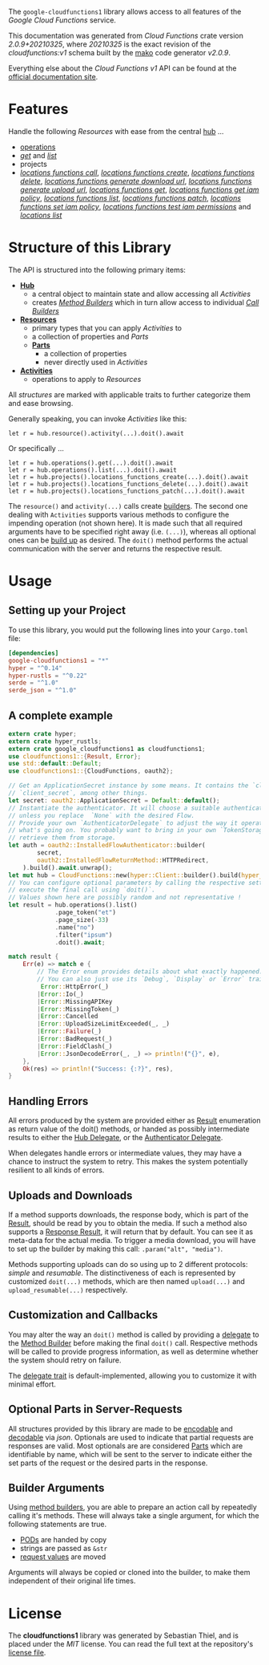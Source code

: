 <!---
DO NOT EDIT !
This file was generated automatically from 'src/mako/api/README.md.mako'
DO NOT EDIT !
-->
The `google-cloudfunctions1` library allows access to all features of the *Google Cloud Functions* service.

This documentation was generated from *Cloud Functions* crate version *2.0.9+20210325*, where *20210325* is the exact revision of the *cloudfunctions:v1* schema built by the [mako](http://www.makotemplates.org/) code generator *v2.0.9*.

Everything else about the *Cloud Functions* *v1* API can be found at the
[official documentation site](https://cloud.google.com/functions).
# Features

Handle the following *Resources* with ease from the central [hub](https://docs.rs/google-cloudfunctions1/2.0.9+20210325/google_cloudfunctions1/CloudFunctions) ... 

* [operations](https://docs.rs/google-cloudfunctions1/2.0.9+20210325/google_cloudfunctions1/api::Operation)
 * [*get*](https://docs.rs/google-cloudfunctions1/2.0.9+20210325/google_cloudfunctions1/api::OperationGetCall) and [*list*](https://docs.rs/google-cloudfunctions1/2.0.9+20210325/google_cloudfunctions1/api::OperationListCall)
* projects
 * [*locations functions call*](https://docs.rs/google-cloudfunctions1/2.0.9+20210325/google_cloudfunctions1/api::ProjectLocationFunctionCallCall), [*locations functions create*](https://docs.rs/google-cloudfunctions1/2.0.9+20210325/google_cloudfunctions1/api::ProjectLocationFunctionCreateCall), [*locations functions delete*](https://docs.rs/google-cloudfunctions1/2.0.9+20210325/google_cloudfunctions1/api::ProjectLocationFunctionDeleteCall), [*locations functions generate download url*](https://docs.rs/google-cloudfunctions1/2.0.9+20210325/google_cloudfunctions1/api::ProjectLocationFunctionGenerateDownloadUrlCall), [*locations functions generate upload url*](https://docs.rs/google-cloudfunctions1/2.0.9+20210325/google_cloudfunctions1/api::ProjectLocationFunctionGenerateUploadUrlCall), [*locations functions get*](https://docs.rs/google-cloudfunctions1/2.0.9+20210325/google_cloudfunctions1/api::ProjectLocationFunctionGetCall), [*locations functions get iam policy*](https://docs.rs/google-cloudfunctions1/2.0.9+20210325/google_cloudfunctions1/api::ProjectLocationFunctionGetIamPolicyCall), [*locations functions list*](https://docs.rs/google-cloudfunctions1/2.0.9+20210325/google_cloudfunctions1/api::ProjectLocationFunctionListCall), [*locations functions patch*](https://docs.rs/google-cloudfunctions1/2.0.9+20210325/google_cloudfunctions1/api::ProjectLocationFunctionPatchCall), [*locations functions set iam policy*](https://docs.rs/google-cloudfunctions1/2.0.9+20210325/google_cloudfunctions1/api::ProjectLocationFunctionSetIamPolicyCall), [*locations functions test iam permissions*](https://docs.rs/google-cloudfunctions1/2.0.9+20210325/google_cloudfunctions1/api::ProjectLocationFunctionTestIamPermissionCall) and [*locations list*](https://docs.rs/google-cloudfunctions1/2.0.9+20210325/google_cloudfunctions1/api::ProjectLocationListCall)




# Structure of this Library

The API is structured into the following primary items:

* **[Hub](https://docs.rs/google-cloudfunctions1/2.0.9+20210325/google_cloudfunctions1/CloudFunctions)**
    * a central object to maintain state and allow accessing all *Activities*
    * creates [*Method Builders*](https://docs.rs/google-cloudfunctions1/2.0.9+20210325/google_cloudfunctions1/client::MethodsBuilder) which in turn
      allow access to individual [*Call Builders*](https://docs.rs/google-cloudfunctions1/2.0.9+20210325/google_cloudfunctions1/client::CallBuilder)
* **[Resources](https://docs.rs/google-cloudfunctions1/2.0.9+20210325/google_cloudfunctions1/client::Resource)**
    * primary types that you can apply *Activities* to
    * a collection of properties and *Parts*
    * **[Parts](https://docs.rs/google-cloudfunctions1/2.0.9+20210325/google_cloudfunctions1/client::Part)**
        * a collection of properties
        * never directly used in *Activities*
* **[Activities](https://docs.rs/google-cloudfunctions1/2.0.9+20210325/google_cloudfunctions1/client::CallBuilder)**
    * operations to apply to *Resources*

All *structures* are marked with applicable traits to further categorize them and ease browsing.

Generally speaking, you can invoke *Activities* like this:

```Rust,ignore
let r = hub.resource().activity(...).doit().await
```

Or specifically ...

```ignore
let r = hub.operations().get(...).doit().await
let r = hub.operations().list(...).doit().await
let r = hub.projects().locations_functions_create(...).doit().await
let r = hub.projects().locations_functions_delete(...).doit().await
let r = hub.projects().locations_functions_patch(...).doit().await
```

The `resource()` and `activity(...)` calls create [builders][builder-pattern]. The second one dealing with `Activities` 
supports various methods to configure the impending operation (not shown here). It is made such that all required arguments have to be 
specified right away (i.e. `(...)`), whereas all optional ones can be [build up][builder-pattern] as desired.
The `doit()` method performs the actual communication with the server and returns the respective result.

# Usage

## Setting up your Project

To use this library, you would put the following lines into your `Cargo.toml` file:

```toml
[dependencies]
google-cloudfunctions1 = "*"
hyper = "^0.14"
hyper-rustls = "^0.22"
serde = "^1.0"
serde_json = "^1.0"
```

## A complete example

```Rust
extern crate hyper;
extern crate hyper_rustls;
extern crate google_cloudfunctions1 as cloudfunctions1;
use cloudfunctions1::{Result, Error};
use std::default::Default;
use cloudfunctions1::{CloudFunctions, oauth2};

// Get an ApplicationSecret instance by some means. It contains the `client_id` and 
// `client_secret`, among other things.
let secret: oauth2::ApplicationSecret = Default::default();
// Instantiate the authenticator. It will choose a suitable authentication flow for you, 
// unless you replace  `None` with the desired Flow.
// Provide your own `AuthenticatorDelegate` to adjust the way it operates and get feedback about 
// what's going on. You probably want to bring in your own `TokenStorage` to persist tokens and
// retrieve them from storage.
let auth = oauth2::InstalledFlowAuthenticator::builder(
        secret,
        oauth2::InstalledFlowReturnMethod::HTTPRedirect,
    ).build().await.unwrap();
let mut hub = CloudFunctions::new(hyper::Client::builder().build(hyper_rustls::HttpsConnector::with_native_roots()), auth);
// You can configure optional parameters by calling the respective setters at will, and
// execute the final call using `doit()`.
// Values shown here are possibly random and not representative !
let result = hub.operations().list()
             .page_token("et")
             .page_size(-33)
             .name("no")
             .filter("ipsum")
             .doit().await;

match result {
    Err(e) => match e {
        // The Error enum provides details about what exactly happened.
        // You can also just use its `Debug`, `Display` or `Error` traits
         Error::HttpError(_)
        |Error::Io(_)
        |Error::MissingAPIKey
        |Error::MissingToken(_)
        |Error::Cancelled
        |Error::UploadSizeLimitExceeded(_, _)
        |Error::Failure(_)
        |Error::BadRequest(_)
        |Error::FieldClash(_)
        |Error::JsonDecodeError(_, _) => println!("{}", e),
    },
    Ok(res) => println!("Success: {:?}", res),
}

```
## Handling Errors

All errors produced by the system are provided either as [Result](https://docs.rs/google-cloudfunctions1/2.0.9+20210325/google_cloudfunctions1/client::Result) enumeration as return value of
the doit() methods, or handed as possibly intermediate results to either the 
[Hub Delegate](https://docs.rs/google-cloudfunctions1/2.0.9+20210325/google_cloudfunctions1/client::Delegate), or the [Authenticator Delegate](https://docs.rs/yup-oauth2/*/yup_oauth2/trait.AuthenticatorDelegate.html).

When delegates handle errors or intermediate values, they may have a chance to instruct the system to retry. This 
makes the system potentially resilient to all kinds of errors.

## Uploads and Downloads
If a method supports downloads, the response body, which is part of the [Result](https://docs.rs/google-cloudfunctions1/2.0.9+20210325/google_cloudfunctions1/client::Result), should be
read by you to obtain the media.
If such a method also supports a [Response Result](https://docs.rs/google-cloudfunctions1/2.0.9+20210325/google_cloudfunctions1/client::ResponseResult), it will return that by default.
You can see it as meta-data for the actual media. To trigger a media download, you will have to set up the builder by making
this call: `.param("alt", "media")`.

Methods supporting uploads can do so using up to 2 different protocols: 
*simple* and *resumable*. The distinctiveness of each is represented by customized 
`doit(...)` methods, which are then named `upload(...)` and `upload_resumable(...)` respectively.

## Customization and Callbacks

You may alter the way an `doit()` method is called by providing a [delegate](https://docs.rs/google-cloudfunctions1/2.0.9+20210325/google_cloudfunctions1/client::Delegate) to the 
[Method Builder](https://docs.rs/google-cloudfunctions1/2.0.9+20210325/google_cloudfunctions1/client::CallBuilder) before making the final `doit()` call. 
Respective methods will be called to provide progress information, as well as determine whether the system should 
retry on failure.

The [delegate trait](https://docs.rs/google-cloudfunctions1/2.0.9+20210325/google_cloudfunctions1/client::Delegate) is default-implemented, allowing you to customize it with minimal effort.

## Optional Parts in Server-Requests

All structures provided by this library are made to be [encodable](https://docs.rs/google-cloudfunctions1/2.0.9+20210325/google_cloudfunctions1/client::RequestValue) and 
[decodable](https://docs.rs/google-cloudfunctions1/2.0.9+20210325/google_cloudfunctions1/client::ResponseResult) via *json*. Optionals are used to indicate that partial requests are responses 
are valid.
Most optionals are are considered [Parts](https://docs.rs/google-cloudfunctions1/2.0.9+20210325/google_cloudfunctions1/client::Part) which are identifiable by name, which will be sent to 
the server to indicate either the set parts of the request or the desired parts in the response.

## Builder Arguments

Using [method builders](https://docs.rs/google-cloudfunctions1/2.0.9+20210325/google_cloudfunctions1/client::CallBuilder), you are able to prepare an action call by repeatedly calling it's methods.
These will always take a single argument, for which the following statements are true.

* [PODs][wiki-pod] are handed by copy
* strings are passed as `&str`
* [request values](https://docs.rs/google-cloudfunctions1/2.0.9+20210325/google_cloudfunctions1/client::RequestValue) are moved

Arguments will always be copied or cloned into the builder, to make them independent of their original life times.

[wiki-pod]: http://en.wikipedia.org/wiki/Plain_old_data_structure
[builder-pattern]: http://en.wikipedia.org/wiki/Builder_pattern
[google-go-api]: https://github.com/google/google-api-go-client

# License
The **cloudfunctions1** library was generated by Sebastian Thiel, and is placed 
under the *MIT* license.
You can read the full text at the repository's [license file][repo-license].

[repo-license]: https://github.com/Byron/google-apis-rsblob/main/LICENSE.md
